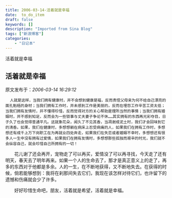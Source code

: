 ```yaml
---
title: 2006-03-14-活着就是幸福
date:  to_do_item
draft: false
keywords: []
description: "Imported from Sina Blog"
tags: ["新浪博客"]
categories: 
    - "日记本"
---
```

活着就是幸福
## 活着就是幸福

 原文发布于：*2006-03-14 16:29:12*

 

 

      人就是这样，当我们拥有健康时，并不会想到健康是福，反而责怪父母亲为何不给自己漂亮的面孔魁梧的身材；当我们拥有工作时，并未感到工作是美丽的，反而在埋怨工作辛苦工资太低；当我们拥有友情时，并不懂得珍惜，反而觉得对方的关心帮助是理所当然的事情；当我们拥有婚姻时，并不感到知足，反而会为一些锁事与丈夫妻子争论不休……其实拥有的东西再光彩夺目，日子久了也会觉得普通平凡。这就象花朵，闻久了不见其香，当凋谢成泥土时，我们才会回味到它的清香。如果，我们在健康时，多想想躺在病床上忍受病痛的人，如果我们在拥有工作时，多想想还有成千上万下岗职工在为再就业四处奔走，如果我们在失恋或者婚姻不幸时，多想想还有很多人一生中没有拥有过爱情，如果我们在拥有友情时，多想想那些孤独而艰辛的时光，我们就不会纵容自己，就会珍惜自己所拥有的一切！

　　花儿谢了还会再开，宠物走了可以再买，爱情没了可以再寻找，今天走了还有明天，春天去了明年再来。如果一个人的生命去了，那才是真正意义上的走了，再多的东西对于他都是多余。人的一生，在不断地获得，又不断地失去。在获得的时候，倘若能够想到：我将在刹那间失去它们，我现在该怎样对待它们，也许留下的遗憾和伤痛就会少了许多。

　　好好珍惜生命吧，朋友，活着就是希望，活着就是幸福。

 


